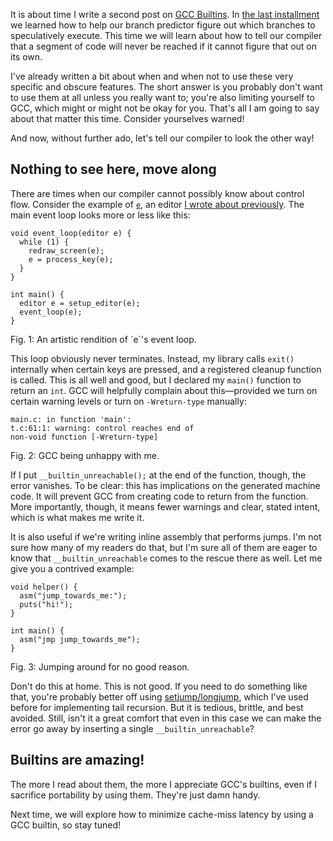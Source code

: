 It is about time I write a second post on
[GCC Builtins](https://gcc.gnu.org/onlinedocs/gcc/Other-Builtins.html). In
[the last installment](//blog.veitheller.de/Builtin_Goodies_I.html) we
learned how to help our branch predictor figure out which branches to
speculatively execute. This time we will learn about how to tell our
compiler that a segment of code will never be reached if it cannot figure that
out on its own.

I've already written a bit about when and when not to use these very specific
and obscure features. The short answer is you probably don't want to use them at
all unless you really want to; you're also limiting yourself to GCC, which might
or might not be okay for you. That's all I am going to say about that matter
this time. Consider yourselves warned!

And now, without further ado, let's tell our compiler to look the other way!

## Nothing to see here, move along

There are times when our compiler cannot possibly know about control flow.
Consider the example of [`e`](https://github.com/hellerve/e), an editor [I wrote
about previously](//blog.veitheller.de/Braindead_Editing.html). The main
event loop looks more or less like this:

```
void event_loop(editor e) {
  while (1) {
    redraw_screen(e);
    e = process_key(e);
  }
}

int main() {
  editor e = setup_editor(e);
  event_loop(e);
}
```
<div class="figure-label">Fig. 1: An artistic rendition of `e`'s event loop.</div>

This loop obviously never terminates. Instead, my library calls `exit()`
internally when certain keys are pressed, and a registered cleanup function is
called. This is all well and good, but I declared my `main()` function to return
an `int`. GCC will helpfully complain about this—provided we turn on certain
warning levels or turn on `-Wreturn-type` manually:

```
main.c: in function 'main':
t.c:61:1: warning: control reaches end of
non-void function [-Wreturn-type]
```
<div class="figure-label">Fig. 2: GCC being unhappy with me.</div>

If I put `__builtin_unreachable();` at the end of the function, though, the
error vanishes. To be clear: this has implications on the
generated machine code. It will prevent GCC from creating code to return from
the function. More importantly, though, it means fewer warnings and clear, stated
intent, which is what makes me write it.

It is also useful if we're writing inline assembly that performs jumps. I'm not
sure how many of my readers do that, but I'm sure all of them are eager to know
that `__builtin_unreachable` comes to the rescue there as well. Let me give you
a contrived example:

```
void helper() {
  asm("jump_towards_me:");
  puts("hi!");
}

int main() {
  asm("jmp jump_towards_me");
}
```
<div class="figure-label">Fig. 3: Jumping around for no good reason.</div>

Don't do this at home. This is not good. If you need to do something like that,
you're probably better off using
[setjump/longjump](http://man7.org/linux/man-pages/man3/longjmp.3.html), which
I've used before for implementing tail recursion. But it is tedious,
brittle, and best avoided. Still, isn't it a great comfort that even in this
case we can make the error go away by inserting a single
`__builtin_unreachable`?

## Builtins are amazing!

The more I read about them, the more I appreciate GCC's builtins, even if I
sacrifice portability by using them. They're just damn handy.

Next time, we will explore how to minimize cache-miss latency by using a
GCC builtin, so stay tuned!
